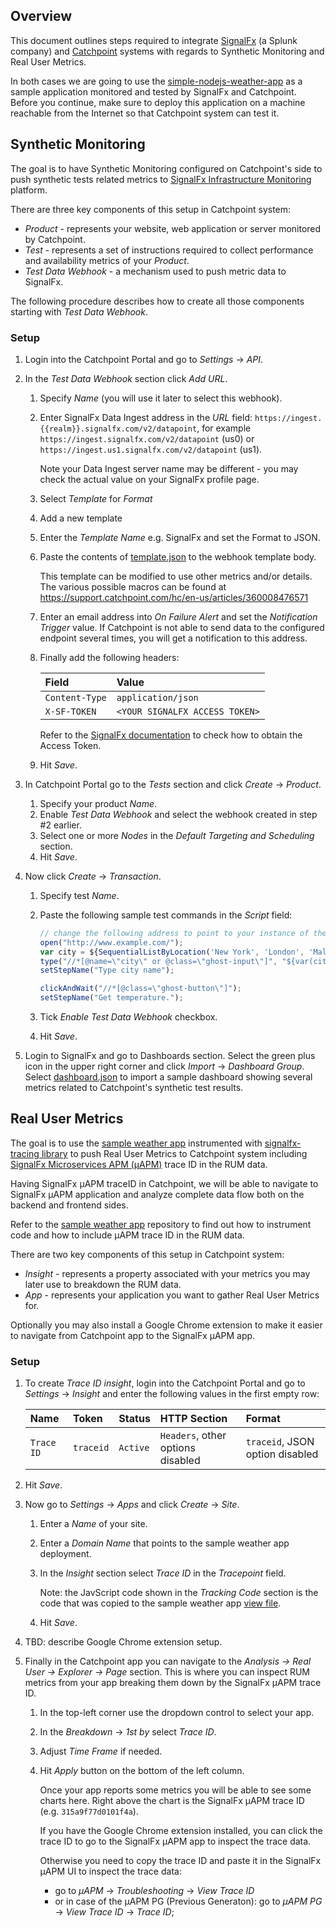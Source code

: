 ## Overview

This document outlines steps required to integrate [SignalFx](https://www.signalfx.com) (a Splunk company) and [Catchpoint](https://www.catchpoint.com/) systems with regards to Synthetic Monitoring and Real User Metrics.

In both cases we are going to use the [simple-nodejs-weather-app](https://github.com/signalfx/simple-nodejs-weather-app) as a sample application monitored and tested by SignalFx and Catchpoint. Before you continue, make sure to deploy this application on a machine reachable from the Internet so that Catchpoint system can test it.

## Synthetic Monitoring

The goal is to have Synthetic Monitoring configured on Catchpoint's side to push synthetic tests related metrics to [SignalFx Infrastructure Monitoring](https://www.splunk.com/en_us/software/infrastructure-monitoring.html) platform.

There are three key components of this setup in Catchpoint system: 
  * *Product* - represents your website, web application or server monitored by Catchpoint.
  * *Test* - represents a set of instructions required to collect performance and availability metrics of your *Product*. 
  * *Test Data Webhook* - a mechanism used to push metric data to SignalFx.

The following procedure describes how to create all those components starting with *Test Data Webhook*.
  
### Setup

1. Login into the Catchpoint Portal and go to *Settings* &rarr; *API*.

1. In the *Test Data Webhook* section click *Add URL*.

   1. Specify *Name* (you will use it later to select this webhook).
   1. Enter SignalFx Data Ingest address in the *URL* field: `https://ingest.{{realm}}.signalfx.com/v2/datapoint`, for example `https://ingest.signalfx.com/v2/datapoint` (us0) or `https://ingest.us1.signalfx.com/v2/datapoint` (us1). 
   
      Note your Data Ingest server name may be different - you may check the actual value on your SignalFx profile page.
   1. Select *Template* for *Format*
   1. Add a new template
   1. Enter the *Template Name* e.g. SignalFx and set the Format to JSON.
   1. Paste the contents of [template.json](template.json) to the webhook template body.
   
      This template can be modified to use other metrics and/or details. The various possible macros can be found at https://support.catchpoint.com/hc/en-us/articles/360008476571
      
   1. Enter an email address into *On Failure Alert* and set the *Notification Trigger* value. If Catchpoint is not able to send data to the configured endpoint several times, you will get a notification to this address.
   
   1. Finally add the following headers:
   
      | Field | Value |
      | :--- | :--- |
      | `Content-Type` | `application/json` |
      | `X-SF-TOKEN` | `<YOUR SIGNALFX ACCESS TOKEN>` |
      
      Refer to the [SignalFx documentation](https://docs.signalfx.com/en/latest/admin-guide/tokens.html#working-with-access-tokens) to check how to obtain the Access Token.
   1. Hit *Save*.
   
1. In Catchpoint Portal go to the *Tests* section and click *Create* &rarr; *Product*.
   
   1. Specify your product *Name*.
   1. Enable *Test Data Webhook* and select the webhook created in step #2 earlier.
   1. Select one or more *Nodes* in the *Default Targeting and Scheduling* section.
   1. Hit *Save*.
   
1. Now click *Create* &rarr; *Transaction*.
   
   1. Specify test *Name*.
   1. Paste the following sample test commands in the *Script* field:
   
      ```javascript
      // change the following address to point to your instance of the tested app
      open("http://www.example.com/");
      var city = ${SequentialListByLocation('New York', 'London', 'Malaga')};
      type("//*[@name=\"city\" or @class=\"ghost-input\"]", "${var(city)}");
      setStepName("Type city name");
      
      clickAndWait("//*[@class=\"ghost-button\"]");
      setStepName("Get temperature.");
      ```
   1. Tick *Enable Test Data Webhook* checkbox.
   1. Hit *Save*.
   
1. Login to SignalFx and go to Dashboards section. Select the green plus icon in the upper right corner and click *Import* &rarr; *Dashboard Group*. Select [dashboard.json](dashboard.json) to import a sample dashboard showing several metrics related to Catchpoint's synthetic test results.

## Real User Metrics

The goal is to use the [sample weather app](https://github.com/signalfx/simple-nodejs-weather-app) instrumented with [signalfx-tracing library](https://github.com/signalfx/signalfx-nodejs-tracing) to push Real User Metrics to Catchpoint system including [SignalFx Microservices APM (µAPM)](https://www.splunk.com/en_us/software/microservices-apm.html) trace ID in the RUM data. 

Having SignalFx µAPM traceID in Catchpoint, we will be able to navigate to SignalFx µAPM application and analyze complete data flow both on the backend and frontend sides.

Refer to the [sample weather app](https://github.com/signalfx/simple-nodejs-weather-app) repository to find out how to instrument code and how to include µAPM trace ID in the RUM data. 

There are two key components of this setup in Catchpoint system: 
  * *Insight* - represents a property associated with your metrics you may later use to breakdown the RUM data.
  * *App* - represents your application you want to gather Real User Metrics for. 

Optionally you may also install a Google Chrome extension to make it easier to navigate from Catchpoint app to the SignalFx µAPM app.

### Setup

1. To create *Trace ID* *insight*, login into the Catchpoint Portal and go to *Settings* &rarr; *Insight* and enter the following values in the first empty row:

   | Name | Token | Status | HTTP Section | Format |
   | :--- | :---- | :----- | :----------- | :----- |
   | `Trace ID` | `traceid` | `Active` | `Headers`, other options disabled | `traceid`, JSON option disabled |
   
1. Hit *Save*.

1. Now go to *Settings* &rarr; *Apps* and click *Create* &rarr; *Site*.

   1. Enter a *Name* of your site.
   1. Enter a *Domain Name* that points to the sample weather app deployment.
   1. In the *Insight* section select *Trace ID* in the *Tracepoint* field.
   
      Note: the JavScript code shown in the *Tracking Code* section is the code that was copied to the sample weather app [view file](https://github.com/signalfx/simple-nodejs-weather-app/blob/master/views/index.ejs).
   1. Hit *Save*.

1. TBD: describe Google Chrome extension setup.

1. Finally in the Catchpoint app you can navigate to the *Analysis &rarr; Real User &rarr; Explorer &rarr; Page* section. This is where you can inspect RUM metrics from your app breaking them down by the SignalFx µAPM trace ID.
   1. In the top-left corner use the dropdown control to select your app.
   1. In the *Breakdown* &rarr; *1st by* select *Trace ID*.
   1. Adjust *Time Frame* if needed.
   1. Hit *Apply* button on the bottom of the left column.
      
      Once your app reports some metrics you will be able to see some charts here. Right above the chart is the SignalFx µAPM trace ID (e.g. `315a9f77d0101f4a`). 
      
      If you have the Google Chrome extension installed, you can click the trace ID to go to the SignalFx µAPM app to inspect the trace data.
      
      Otherwise you need to copy the trace ID and paste it in the SignalFx µAPM UI to inspect the trace data:
      *  go to *µAPM* &rarr; *Troubleshooting* &rarr; *View Trace ID* 
      * or in case of the µAPM PG (Previous Generaton): go to *µAPM PG* &rarr; *View Trace ID* &rarr; *Trace ID*;    

